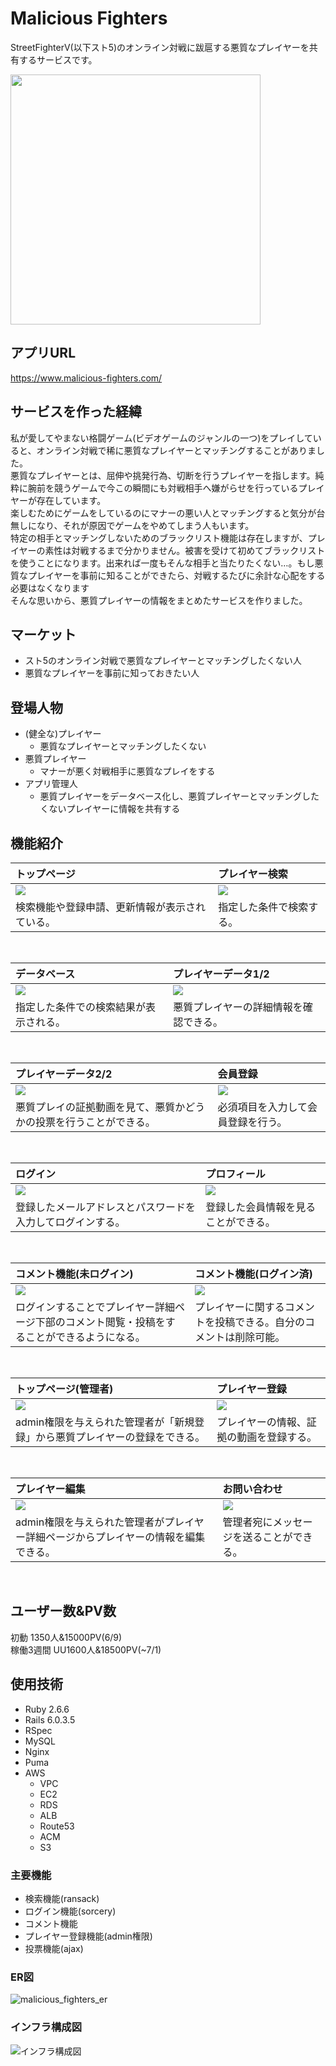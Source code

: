 # Malicious Fighters
StreetFighterV(以下スト5)のオンライン対戦に跋扈する悪質なプレイヤーを共有するサービスです。

<img src="https://user-images.githubusercontent.com/74701217/122856347-9aed8080-d351-11eb-91a5-af3c7ad95133.png" width="400">

## アプリURL
https://www.malicious-fighters.com/

## サービスを作った経緯
私が愛してやまない格闘ゲーム(ビデオゲームのジャンルの一つ)をプレイしていると、オンライン対戦で稀に悪質なプレイヤーとマッチングすることがありました。<br>
悪質なプレイヤーとは、屈伸や挑発行為、切断を行うプレイヤーを指します。純粋に腕前を競うゲームで今この瞬間にも対戦相手へ嫌がらせを行っているプレイヤーが存在しています。<br>
楽しむためにゲームをしているのにマナーの悪い人とマッチングすると気分が台無しになり、それが原因でゲームをやめてしまう人もいます。<br>
特定の相手とマッチングしないためのブラックリスト機能は存在しますが、プレイヤーの素性は対戦するまで分かりません。被害を受けて初めてブラックリストを使うことになります。出来れば一度もそんな相手と当たりたくない…。もし悪質なプレイヤーを事前に知ることができたら、対戦するたびに余計な心配をする必要はなくなります<br>
そんな思いから、悪質プレイヤーの情報をまとめたサービスを作りました。

## マーケット
- スト5のオンライン対戦で悪質なプレイヤーとマッチングしたくない人
- 悪質なプレイヤーを事前に知っておきたい人

## 登場人物
- (健全な)プレイヤー
  - 悪質なプレイヤーとマッチングしたくない
- 悪質プレイヤー
  - マナーが悪く対戦相手に悪質なプレイをする
- アプリ管理人
  - 悪質プレイヤーをデータベース化し、悪質プレイヤーとマッチングしたくないプレイヤーに情報を共有する

## 機能紹介
| トップページ | プレイヤー検索 |
| :------------------------------------------------------------------- | :------------------------------------------------------------------- |
|<img src="https://user-images.githubusercontent.com/74701217/124130409-b4ad6700-dab9-11eb-85d2-6c962ac10f8b.png">|<img src="https://user-images.githubusercontent.com/74701217/124130487-cb53be00-dab9-11eb-8ccf-23e117dd56e3.png">|
|検索機能や登録申請、更新情報が表示されている。|指定した条件で検索する。|
<br>

| データベース | プレイヤーデータ1/2 |
| :------------------------------------------------------------------- | :------------------------------------------------------------------- |
|<img src="https://user-images.githubusercontent.com/74701217/124130538-d870ad00-dab9-11eb-9116-90a86ac41a87.png">|<img src="https://user-images.githubusercontent.com/74701217/124130599-e7eff600-dab9-11eb-92f3-b63784ad1713.png">|
|指定した条件での検索結果が表示される。|悪質プレイヤーの詳細情報を確認できる。|
<br>

| プレイヤーデータ2/2 | 会員登録 |
| :------------------------------------------------------------------- | :------------------------------------------------------------------- |
|<img src="https://user-images.githubusercontent.com/74701217/124130771-179efe00-daba-11eb-8d0e-4ff295b833e8.png">|<img src="https://user-images.githubusercontent.com/74701217/124130842-2980a100-daba-11eb-8462-ec4d05adea40.png">|
|悪質プレイの証拠動画を見て、悪質かどうかの投票を行うことができる。|必須項目を入力して会員登録を行う。|
<br>

| ログイン | プロフィール |
| :------------------------------------------------------------------- | :------------------------------------------------------------------- |
|<img src="https://user-images.githubusercontent.com/74701217/124130894-37362680-daba-11eb-963e-d12a6b2b6738.png">|<img src="https://user-images.githubusercontent.com/74701217/124130949-44ebac00-daba-11eb-972c-fb08051f31b0.png">|
|登録したメールアドレスとパスワードを入力してログインする。|登録した会員情報を見ることができる。|
<br>

| コメント機能(未ログイン) | コメント機能(ログイン済) |
| :------------------------------------------------------------------- | :------------------------------------------------------------------- |
|<img src="https://user-images.githubusercontent.com/74701217/124130987-503ed780-daba-11eb-9d6c-ea745f67c970.png">|<img src="https://user-images.githubusercontent.com/74701217/124131178-7e241c00-daba-11eb-82d6-f59c991fcb44.png">|
|ログインすることでプレイヤー詳細ページ下部のコメント閲覧・投稿をすることができるようになる。|プレイヤーに関するコメントを投稿できる。自分のコメントは削除可能。|
<br>

| トップページ(管理者) | プレイヤー登録 |
| :------------------------------------------------------------------- | :------------------------------------------------------------------- |
|<img src="https://user-images.githubusercontent.com/74701217/124131239-909e5580-daba-11eb-819b-9446d60c168f.png">|<img src="https://user-images.githubusercontent.com/74701217/124131407-bc214000-daba-11eb-91af-ef6735f4dacf.png">|
|admin権限を与えられた管理者が「新規登録」から悪質プレイヤーの登録をできる。|プレイヤーの情報、証拠の動画を登録する。|
<br>

| プレイヤー編集 | お問い合わせ |
| :------------------------------------------------------------------- | :------------------------------------------------------------------- |
|<img src="https://user-images.githubusercontent.com/74701217/124131478-cf341000-daba-11eb-8a03-fe3546a6f2a9.png">|<img src="https://user-images.githubusercontent.com/74701217/124131630-f559b000-daba-11eb-87c9-a6f8c0b7558d.png">|
|admin権限を与えられた管理者がプレイヤー詳細ページからプレイヤーの情報を編集できる。|管理者宛にメッセージを送ることができる。|
<br>

## ユーザー数&PV数
初動 1350人&15000PV(6/9)<br>
稼働3週間 UU1600人&18500PV(~7/1)

## 使用技術
- Ruby 2.6.6
- Rails 6.0.3.5
- RSpec
- MySQL
- Nginx
- Puma
- AWS
  - VPC
  - EC2
  - RDS
  - ALB
  - Route53
  - ACM
  - S3

### 主要機能
- 検索機能(ransack)
- ログイン機能(sorcery)
- コメント機能
- プレイヤー登録機能(admin権限)
- 投票機能(ajax)

### ER図
![malicious_fighters_er](https://user-images.githubusercontent.com/74701217/123888010-8cc0e500-d98d-11eb-8c17-ed224448c9c3.png)

### インフラ構成図
![インフラ構成図](https://user-images.githubusercontent.com/74701217/124152591-a3bb2080-dace-11eb-9294-2a57f6452a46.png)